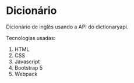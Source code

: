 # Dicionário

Dicionário de inglês usando a API do dictionaryapi.

Tecnologias usadas: 
1. HTML
2. CSS
3. Javascript
4. Bootstrap 5
5. Webpack
